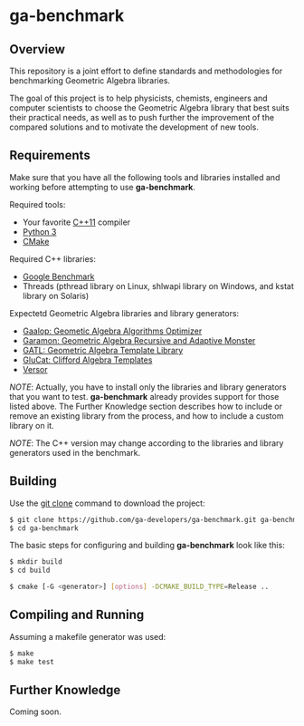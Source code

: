 # ga-benchmark

## Overview
This repository is a joint effort to define standards and methodologies for benchmarking Geometric Algebra libraries.

The goal of this project is to help physicists, chemists, engineers and computer scientists to choose the Geometric Algebra library that best suits their practical needs, as well as to push further the improvement of the compared solutions and to motivate the development of new tools.


## Requirements
Make sure that you have all the following tools and libraries installed and working before attempting to use **ga-benchmark**.

Required tools:
- Your favorite [C++11](https://en.wikipedia.org/wiki/C%2B%2B11) compiler
- [Python 3](https://docs.python.org/3)
- [CMake](https://cmake.org)

Required C++ libraries:
- [Google Benchmark](https://github.com/google/benchmark)
- Threads (pthread library on Linux, shlwapi library on Windows, and kstat library on Solaris)

Expectetd Geometric Algebra libraries and library generators:
- [Gaalop: Geometic Algebra Algorithms Optimizer](http://www.gaalop.de)
- [Garamon: Geometric Algebra Recursive and Adaptive Monster](https://sourcesup.renater.fr/scm/?group_id=4044)
- [GATL: Geometric Algebra Template Library](https://github.com/laffernandes/gatl)
- [GluCat: Clifford Algebra Templates](https://github.com/penguian/glucat)
- [Versor](http://versor.mat.ucsb.edu)

*NOTE*: Actually, you have to install only the libraries and library generators that you want to test. **ga-benchmark** already provides support for those listed above. The Further Knowledge section describes how to include or remove an existing library from the process, and how to include a custom library on it.

*NOTE*: The C++ version may change according to the libraries and library generators used in the benchmark.


## Building
Use the [git clone](https://git-scm.com/docs/git-clone) command to download the project:
```bash
$ git clone https://github.com/ga-developers/ga-benchmark.git ga-benchmark
$ cd ga-benchmark
```

The basic steps for configuring and building **ga-benchmark** look like this:
```bash
$ mkdir build
$ cd build

$ cmake [-G <generator>] [options] -DCMAKE_BUILD_TYPE=Release ..
```

## Compiling and Running
Assuming a makefile generator was used:
```bash
$ make
$ make test
```

## Further Knowledge
Coming soon.